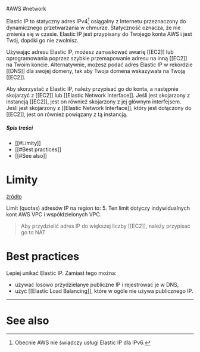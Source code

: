 #AWS #network

Elastic IP to statyczny adres IPv4[^1] osiągalny z Internetu przeznaczony do dynamicznego przetwarzania w chmurze. Statyczność oznacza, że nie zmienia się w czasie. Elastic IP jest przypisany do Twojego konta AWS i jest Twój, dopóki go nie zwolnisz.

Używając adresu Elastic IP, możesz zamaskować awarię [[EC2]] lub oprogramowania poprzez szybkie przemapowanie adresu na inną [[EC2]] na Twoim koncie. Alternatywnie, możesz podać adres Elastic IP w rekordzie [[DNS]] dla swojej domeny, tak aby Twoja domena wskazywała na Twoją [[EC2]].

Aby skorzystać z Elastic IP, należy przypisać go do konta, a następnie skojarzyć z [[EC2]] lub [[Elastic Network Interface]]. Jeśli jest skojarzony z instancją [[EC2]], jest on również skojarzony z jej głównym interfejsem. Jeśli jest skojarzony z [[Elastic Network Interface]], który jest dołączony do [[EC2]], jest on również powiązany z tą instancją.

##### Spis treści

- [[#Limity]]
- [[#Best practices]]
- [[#See also]]

# Limity

[źródło](https://docs.aws.amazon.com/vpc/latest/userguide/amazon-vpc-limits.html)

Limit (quotas) adresów IP na region to: 5.
Ten limit dotyczy indywidualnych kont AWS VPC i współdzielonych VPC.

> Aby przydzielić adres IP do większej liczby [[EC2]], należy przypisać go to NAT

# Best practices

Lepiej unikać Elastic IP. Zamiast tego można:

- używać losowo przydzielanye publiczne IP i rejestrować je w DNS,
- użyć [[Elastic Load Balancing]], które w ogóle nie używa publicznego IP.

---

# See also

[^1]: Obecnie AWS nie świadczy usługi Elastic IP dla IPv6.
